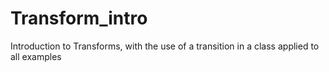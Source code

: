 Transform_intro
===============

Introduction to Transforms, with the use of a transition in a class applied to all examples
